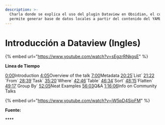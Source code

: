 ```yaml
---
description: >-
  Charla donde se explica el uso del plugin Dataview en Obsidian, el cual
  permite generar base de datos locales a partir del contenido del YAML.
---
```


# Introducción a Dataview \(Ingles\)

{% embed url="https://www.youtube.com/watch?v=sEgzrRNkgsE" %}

**Linea de Tiempo**

[0:00](https://www.youtube.com/watch?v=sEgzrRNkgsE&t=0s)​ Introduction [4:05](https://www.youtube.com/watch?v=sEgzrRNkgsE&t=245s)​ Overview of the talk [7:00](https://www.youtube.com/watch?v=sEgzrRNkgsE&t=420s)​ Metadata [20:25](https://www.youtube.com/watch?v=sEgzrRNkgsE&t=1225s)​ \`List\` [21:22](https://www.youtube.com/watch?v=sEgzrRNkgsE&t=1282s)​ \`From\` [28:39](https://www.youtube.com/watch?v=sEgzrRNkgsE&t=1719s)​ \`Task\` [35:20](https://www.youtube.com/watch?v=sEgzrRNkgsE&t=2120s)​ \`Where\` [42:46](https://www.youtube.com/watch?v=sEgzrRNkgsE&t=2566s)​ \`Table\` [46:34](https://www.youtube.com/watch?v=sEgzrRNkgsE&t=2794s)​ \`Sort\` [48:15](https://www.youtube.com/watch?v=sEgzrRNkgsE&t=2895s)​ \`Flatten\` [49:17](https://www.youtube.com/watch?v=sEgzrRNkgsE&t=2957s)​ \`Group By\` [52:05](https://www.youtube.com/watch?v=sEgzrRNkgsE&t=3125s)​ Neat Examples [56:03](https://www.youtube.com/watch?v=sEgzrRNkgsE&t=3363s)​ Q&A [1:16:06](https://www.youtube.com/watch?v=sEgzrRNkgsE&t=4566s)​ Info on Community Talks

{% embed url="https://www.youtube.com/watch?v=jW5pD4SioFM" %}

  
**Fuente:** 

\*\*\*\*



